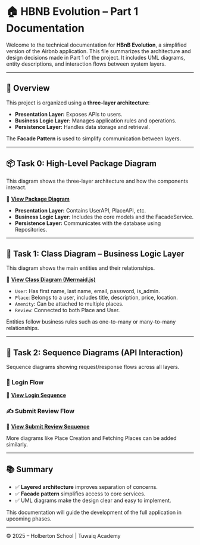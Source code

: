 # 🏠 HBNB Evolution – Part 1 Documentation

Welcome to the technical documentation for **HBnB Evolution**, a simplified version of the Airbnb application. This file summarizes the architecture and design decisions made in Part 1 of the project. It includes UML diagrams, entity descriptions, and interaction flows between system layers.

---

## 📌 Overview

This project is organized using a **three-layer architecture**:

- **Presentation Layer:** Exposes APIs to users.
- **Business Logic Layer:** Manages application rules and operations.
- **Persistence Layer:** Handles data storage and retrieval.

The **Facade Pattern** is used to simplify communication between layers.

---

## 📦 Task 0: High-Level Package Diagram

This diagram shows the three-layer architecture and how the components interact.

📎 **[View Package Diagram](../UML/package_diagram.svg)**

- **Presentation Layer:** Contains UserAPI, PlaceAPI, etc.
- **Business Logic Layer:** Includes the core models and the FacadeService.
- **Persistence Layer:** Communicates with the database using Repositories.

---

## 🧩 Task 1: Class Diagram – Business Logic Layer

This diagram shows the main entities and their relationships.

📎 **[View Class Diagram (Mermaid.js)](../Code/Class_Diagram.mmd)**

- `User`: Has first name, last name, email, password, is_admin.
- `Place`: Belongs to a user, includes title, description, price, location.
- `Amenity`: Can be attached to multiple places.
- `Review`: Connected to both Place and User.

Entities follow business rules such as one-to-many or many-to-many relationships.

---

## 🔁 Task 2: Sequence Diagrams (API Interaction)

Sequence diagrams showing request/response flows across all layers.

### 🔐 Login Flow
📎 **[View Login Sequence](../Code/sequence_login.mmd)**

### ✍️ Submit Review Flow
📎 **[View Submit Review Sequence](../Code/sequence_submit_review.mmd)**

More diagrams like Place Creation and Fetching Places can be added similarly.

---

## 📚 Summary

- ✅ **Layered architecture** improves separation of concerns.
- ✅ **Facade pattern** simplifies access to core services.
- ✅ UML diagrams make the design clear and easy to implement.

This documentation will guide the development of the full application in upcoming phases.

---

© 2025 – Holberton School | Tuwaiq Academy

